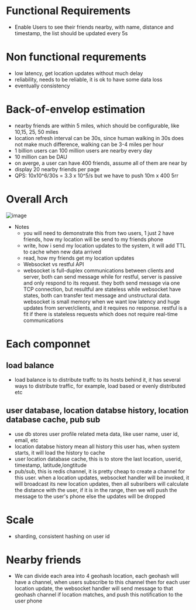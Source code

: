 # Functional Requirements
- Enable Users to see their friends nearby, with name, distance and timestamp, the list should be updated every 5s
# Non functional requrements
- low latency, get location updates without much delay
- reliability, needs to be reliable, it is ok to have some data loss 
- eventually consistency 
# Back-of-envelop estimation 
- nearby friends are within 5 miles, which should be configurable, like 10,15, 25, 50 miles
- location refresh interval can be 30s, since human walking in 30s does not make much difference, walking can be 3-4 miles per hour
- 1 billion users can 100 million users are nearby every day
- 10 million can be DAU
- on averge, a user can have 400 friends, assume all of them are near by 
- display 20 nearby friends per page
- QPS: 10x10^6/30s = 3.3 x 10^5/s but we have to push 10m x 400 5rr

# Overall Arch
![image](https://user-images.githubusercontent.com/19477057/235701187-ac757775-585e-4fb0-98a6-24e406713059.png)

- Notes 
  - you will need to demonstrate this from two users, 1 just 2 have friends, how my location will be send to my friends phone
  - write, how i send my location updates to the system, it will add TTL to cache when new data arrived 
  - read, how my friends get my location updates
  - Websocket vs restful API
  - websocket is full-duplex communications between clients and server, both  can send message while for restful, server is passive and only respond to its request. they both send message via one TCP connection, but resultful are stateless while websocket have states, both can transfer text message and unstructural data. websocket is small memory when we want low latency and huge updates from server/clients, and it requires no response. restful is a fit if there is stateless requests which does not require real-time communications
# Each componnet
## load balance 
- load balance is to distribute traffc to its hosts behind it, it has several ways to distribute traffic, for example, load based or evenly distributed etc
## user database, location databse history, location database cache, pub sub
- use db stores user profile related meta data, like user name, user id, email, etc
- location databse history mean all history this user has, when system starts, it will load the history to cache 
- user location database cache, this is to store the last location, userid, timestamp, latitude,longtitude 
- pub/sub, this is redis channel, it is pretty cheap to create a channel for this user. when a location updates, websocket handler will be invoked, it will broadcast its new location updates, then all subsribers will calculate the distance with the user, if it is in the range, then we will push the message to the user's phone else the updates will be dropped
# Scale 
- sharding, consistent hashing on user id

# Nearby friends
- We can divide each area into 4 geohash location, each geohash will have a channel, when users subscribe to this channel then for each user location update, the websocket handler will send message to that geohash channel if location matches, and push this notification to the user phone 




